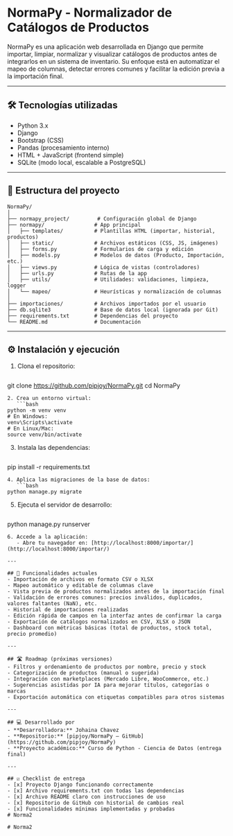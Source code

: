 # NormaPy - Normalizador de Catálogos de Productos

NormaPy es una aplicación web desarrollada en Django que permite importar, limpiar, normalizar y visualizar catálogos de productos antes de integrarlos en un sistema de inventario. Su enfoque está en automatizar el mapeo de columnas, detectar errores comunes y facilitar la edición previa a la importación final.

---

## 🛠 Tecnologías utilizadas
- Python 3.x
- Django
- Bootstrap (CSS)
- Pandas (procesamiento interno)
- HTML + JavaScript (frontend simple)
- SQLite (modo local, escalable a PostgreSQL)

---

## 📁 Estructura del proyecto

```
NormaPy/
│
├── normapy_project/         # Configuración global de Django
├── normapy/                # App principal
│   ├── templates/          # Plantillas HTML (importar, historial, productos)
│   ├── static/             # Archivos estáticos (CSS, JS, imágenes)
│   ├── forms.py            # Formularios de carga y edición
│   ├── models.py           # Modelos de datos (Producto, Importación, etc.)
│   ├── views.py            # Lógica de vistas (controladores)
│   ├── urls.py             # Rutas de la app
│   ├── utils/              # Utilidades: validaciones, limpieza, logger
│   └── mapeo/              # Heurísticas y normalización de columnas
│
├── importaciones/          # Archivos importados por el usuario
├── db.sqlite3              # Base de datos local (ignorada por Git)
├── requirements.txt        # Dependencias del proyecto
└── README.md               # Documentación
```

---

## ⚙ Instalación y ejecución

1. Clona el repositorio:
   ```bash
git clone https://github.com/pipjoy/NormaPy.git
cd NormaPy
```
2. Crea un entorno virtual:
   ```bash
python -m venv venv
# En Windows:
venv\Scripts\activate
# En Linux/Mac:
source venv/bin/activate
```
3. Instala las dependencias:
   ```bash
pip install -r requirements.txt
```
4. Aplica las migraciones de la base de datos:
   ```bash
python manage.py migrate
```
5. Ejecuta el servidor de desarrollo:
   ```bash
python manage.py runserver
```
6. Accede a la aplicación:
   - Abre tu navegador en: [http://localhost:8000/importar/](http://localhost:8000/importar/)

---

## 🚀 Funcionalidades actuales
- Importación de archivos en formato CSV o XLSX
- Mapeo automático y editable de columnas clave
- Vista previa de productos normalizados antes de la importación final
- Validación de errores comunes: precios inválidos, duplicados, valores faltantes (NaN), etc.
- Historial de importaciones realizadas
- Edición rápida de campos en la interfaz antes de confirmar la carga
- Exportación de catálogos normalizados en CSV, XLSX o JSON
- Dashboard con métricas básicas (total de productos, stock total, precio promedio)

---

## 🛣 Roadmap (próximas versiones)
- Filtros y ordenamiento de productos por nombre, precio y stock
- Categorización de productos (manual o sugerida)
- Integración con marketplaces (Mercado Libre, WooCommerce, etc.)
- Sugerencias asistidas por IA para mejorar títulos, categorías o marcas
- Exportación automática con etiquetas compatibles para otros sistemas

---

## 💻 Desarrollado por
- **Desarrolladora:** Johaina Chavez
- **Repositorio:** [pipjoy/NormaPy – GitHub](https://github.com/pipjoy/NormaPy)
- **Proyecto académico:** Curso de Python - Ciencia de Datos (entrega final)

---

## ☑️ Checklist de entrega
- [x] Proyecto Django funcionando correctamente
- [x] Archivo requirements.txt con todas las dependencias
- [x] Archivo README claro con instrucciones de uso
- [x] Repositorio de GitHub con historial de cambios real
- [x] Funcionalidades mínimas implementadas y probadas
#   N o r m a 2  
 #   N o r m a 2  
 
